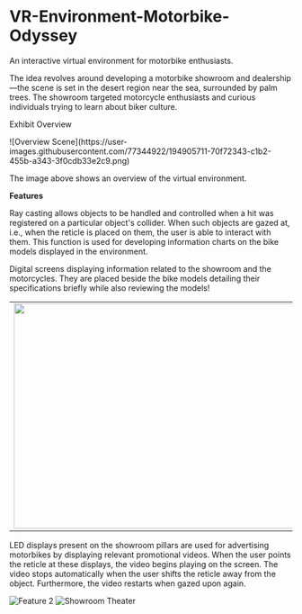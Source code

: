 # VR-Environment-Motorbike-Odyssey
An interactive virtual environment for motorbike enthusiasts.


The idea revolves around developing a motorbike showroom and dealership—the scene is set in the desert region near the sea, surrounded by palm trees. The showroom targeted motorcycle enthusiasts and curious individuals trying to learn about biker culture. 

 
Exhibit Overview

<p float=middle>![Overview Scene](https://user-images.githubusercontent.com/77344922/194905711-70f72343-c1b2-455b-a343-3f0cdb33e2c9.png)</p>

The image above shows an overview of the virtual environment.

<b>Features</b>

Ray casting allows objects to be handled and controlled when a hit was registered on a particular object's collider. When such objects are gazed at, i.e., when the reticle is placed on them, the user is able to interact with them. This function is used for developing information charts on the bike models displayed in the environment. 

Digital screens displaying information related to the showroom and the motorcycles. They are placed beside the bike models detailing their specifications briefly while also reviewing the models!


<table>
  <tr>
    <td><img src="https://user-images.githubusercontent.com/77344922/194906646-19c53c71-647d-4a9e-a6d0-d032a5151d2d.png" width=600 height=400></td>
    <td><img src="https://user-images.githubusercontent.com/77344922/194907186-8b5f0c42-9de8-4295-a3f3-0b514f2c0ac4.png" width=700 height=400></td>
  </tr>
</table>



LED displays present on the showroom pillars are used for advertising motorbikes by displaying relevant promotional videos. When the user points the reticle at these displays, the video begins playing on the screen. The video stops automatically when the user shifts the reticle away from the object. Furthermore, the video restarts when gazed upon again.

![Feature 2](https://user-images.githubusercontent.com/77344922/194908897-a73f6c96-b9e1-4834-9e35-d272f95cdc4a.png) ![Showroom Theater](https://user-images.githubusercontent.com/77344922/194909182-6853edc7-a5b0-4b1a-a8b2-485c563f8fbe.png)



